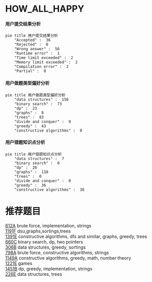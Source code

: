 # HOW_ALL_HAPPY

<!-- tabs:start -->



#### **用户提交结果分析**

```mermaid
pie title 用户提交结果分析
    "Accepted" :  36
    "Rejected" :  0
    "Wrong answer" :  56
    "Runtime error" :  1
    "Time limit exceeded" :  2
    "Memory limit exceeded" :  2
    "Compilation error" :  2
    "Partial" :  0
```

#### **用户做题类型偏好分析**

```mermaid
pie title 用户做题类型偏好分析
    "data structures" :  156
    "binary search" :  73
    "dp" :  23
    "graphs" :  8
    "trees" :  83
    "divide and conquer" :  9
    "greedy" :  43
    "constructive algorithms" :  0
```
#### **用户错题知识点分析**

```mermaid
pie title 用户错题知识点分析
    "data structures" :  7
    "binary search" :  0
    "dp" :  26
    "graphs" :  110
    "trees" :  0
    "divide and conquer" :  0
    "greedy" :  36
    "constructive algorithms" :  36
```



<!-- tabs:end -->
# 推荐题目
[612A](https://codeforces.com/contest/612/problem/A)		brute force,
                        implementation,
                        strings		  
[1191F](https://codeforces.com/contest/1191/problem/F)		dsu,graphs,sortings,trees		  
[1391E](https://codeforces.com/contest/1391/problem/E)		constructive algorithms,
                        dfs and similar,
                        graphs,
                        greedy,
                        trees		  
[660C](https://codeforces.com/contest/660/problem/C)		binary search,
                        dp,
                        two pointers		  
[306B](https://codeforces.com/contest/306/problem/B)		data structures,
                        greedy,
                        sortings		  
[798A](https://codeforces.com/contest/798/problem/A)		brute force,
                        constructive algorithms,
                        strings		  
[1149A](https://codeforces.com/contest/1149/problem/A)		constructive algorithms,
                        greedy,
                        math,
                        number theory		  
[1221E](https://codeforces.com/contest/1221/problem/E)		games		  
[1451B](https://codeforces.com/contest/1451/problem/B)		dp,
                        greedy,
                        implementation,
                        strings		  
[226E](https://codeforces.com/contest/226/problem/E)		data structures,
                        trees		  
